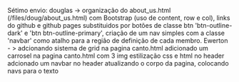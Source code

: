 Sétimo envio:
  douglas -> organização do about_us.html (/files/doug/about_us.html) com Bootstrap (uso de content, row e col), links do github e github pages substituidos por botões de classe btn 'btn-outline-dark' e 'btn btn-outline-primary', criação de um nav simples com a classe 'navbar' como atalho para a região de definição de cada membro.
  Ewerton - > adcionando sistema de grid na pagina canto.html adicionado um carrosel na pagina canto.html com 3 img estilização css e html no header adcionado um navbar no header atualizando o corpo da pagina, colocando navs para o texto
